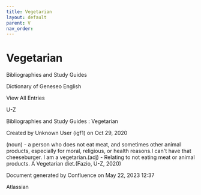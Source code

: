 ```yaml
---
title: Vegetarian
layout: default
parent: V
nav_order:
---
```


# Vegetarian

Bibliographies and Study Guides

Dictionary of Geneseo English

View All Entries

U-Z

Bibliographies and Study Guides : Vegetarian

Created by  Unknown User (igf1) on Oct 29, 2020

(noun) - a person who does not eat meat, and sometimes other animal products, especially for moral, religious, or health reasons.I can't have that cheeseburger. I am a vegetarian.(adj) - Relating to not eating meat or animal products. A Vegetarian diet.(Fazio, U-Z, 2020)

Document generated by Confluence on May 22, 2023 12:37

Atlassian
